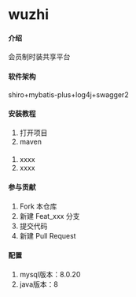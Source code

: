 # wuzhi

#### 介绍
会员制时装共享平台

#### 软件架构
shiro+mybatis-plus+log4j+swagger2


#### 安装教程

1.  打开项目
2.  maven

#### 

1.  xxxx
2. xxxx

   

#### 参与贡献

1.  Fork 本仓库
2.  新建 Feat_xxx 分支
3.  提交代码
4.  新建 Pull Request


#### 配置

1.  mysql版本：8.0.20
2.  java版本：8
